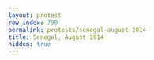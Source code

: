 ```yaml
---
layout: protest
row_index: 790
permalink: protests/senegal-august-2014
title: Senegal, August 2014
hidden: true
---
```

